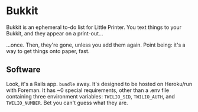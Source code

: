 # Bukkit

Bukkit is an ephemeral to-do list for Little Printer. You text things to your Bukkit, and they appear on a print-out…

…once. Then, they're gone, unless you add them again. Point being: it's a way to get things onto paper, fast.

## Software

Look, it's a Rails app. `bundle` away. It's designed to be hosted on Heroku/run with Foreman. It has ~0 special requirements, other than a .env file containing three environment variables: `TWILIO_SID`, `TWILIO_AUTH`, and `TWILIO_NUMBER`. Bet you can't guess what they are.